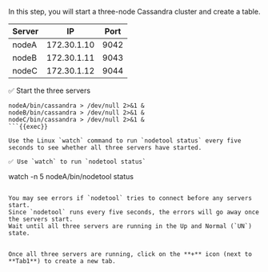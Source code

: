 In this step, you will start a three-node Cassandra cluster and create a table.

| Server | IP | Port |
| ----------- | ----------- | ----------- |
| nodeA | 172.30.1.10 | 9042 |
| nodeB | 172.30.1.11 | 9043 |
| nodeC | 172.30.1.12 | 9044 |

✅ Start the three servers 
```
nodeA/bin/cassandra > /dev/null 2>&1 &
nodeB/bin/cassandra > /dev/null 2>&1 &
nodeC/bin/cassandra > /dev/null 2>&1 &
```{{exec}}

Use the Linux `watch` command to run `nodetool status` every five seconds to see whether all three servers have started.

✅ Use `watch` to run `nodetool status`
```
watch -n 5 nodeA/bin/nodetool status
```{{exec}}

You may see errors if `nodetool` tries to connect before any servers start.
Since `nodetool` runs every five seconds, the errors will go away once the servers start.
Wait until all three servers are running in the Up and Normal (`UN`) state.


Once all three servers are running, click on the **+** icon (next to **Tab1**) to create a new tab.